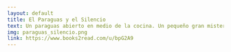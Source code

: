 ```yaml
---
layout: default
title: El Paraguas y el Silencio
text: Un paraguas abierto en medio de la cocina. Un pequeño gran misterio para una imaginación muy fértil.
img: paraguas_silencio.png
link: https://www.books2read.com/u/bpG2A9
---
```

